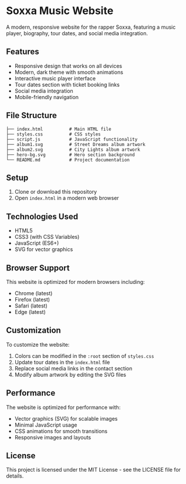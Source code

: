 # Soxxa Music Website

A modern, responsive website for the rapper Soxxa, featuring a music player, biography, tour dates, and social media integration.

## Features

- Responsive design that works on all devices
- Modern, dark theme with smooth animations
- Interactive music player interface
- Tour dates section with ticket booking links
- Social media integration
- Mobile-friendly navigation

## File Structure

```
├── index.html          # Main HTML file
├── styles.css          # CSS styles
├── script.js           # JavaScript functionality
├── album1.svg          # Street Dreams album artwork
├── album2.svg          # City Lights album artwork
├── hero-bg.svg         # Hero section background
└── README.md           # Project documentation
```

## Setup

1. Clone or download this repository
2. Open `index.html` in a modern web browser

## Technologies Used

- HTML5
- CSS3 (with CSS Variables)
- JavaScript (ES6+)
- SVG for vector graphics

## Browser Support

This website is optimized for modern browsers including:
- Chrome (latest)
- Firefox (latest)
- Safari (latest)
- Edge (latest)

## Customization

To customize the website:

1. Colors can be modified in the `:root` section of `styles.css`
2. Update tour dates in the `index.html` file
3. Replace social media links in the contact section
4. Modify album artwork by editing the SVG files

## Performance

The website is optimized for performance with:
- Vector graphics (SVG) for scalable images
- Minimal JavaScript usage
- CSS animations for smooth transitions
- Responsive images and layouts

## License

This project is licensed under the MIT License - see the LICENSE file for details.